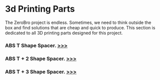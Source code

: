 # 3d Printing Parts

The ZeroBro project is endless. Sometimes, we need to think outside the box and find solutions that are cheap and quick to produce. This section is dedicated to all 3D printing parts designed for this project.

### ABS T Shape Spacer. [>>>](https://github.com/proxytype/ZeroBro/tree/main/3D/Nylon-T-Spacer)

### ABS T + 2 Shape Spacer. [>>>](https://github.com/proxytype/ZeroBro/tree/main/3D/ABS-Stand-T-3-2)

### ABS T + 3 Shape Spacer. [>>>](https://github.com/proxytype/ZeroBro/tree/main/3D/ABS-Stand-T-3-3)
